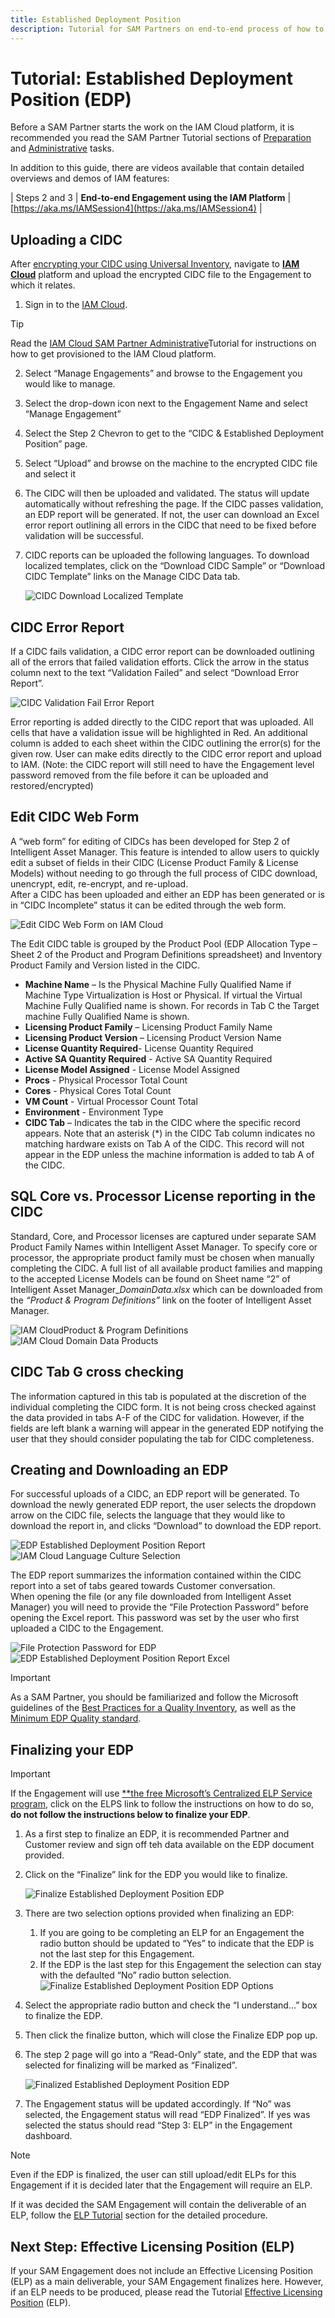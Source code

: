 ```yaml
---
title: Established Deployment Position
description: Tutorial for SAM Partners on end-to-end process of how to create a Established Deployment Position report using IAM Cloud. 
---
```

# Tutorial: Established Deployment Position (EDP)

Before a SAM Partner starts the work on the IAM Cloud platform, it is recommended you read the SAM Partner Tutorial sections of [Preparation](preparation.md) and [Administrative](SAM-Partner-admin.md) tasks.

In addition to this guide, there are videos available that contain detailed overviews and demos of IAM features:

| Steps 2 and 3  | **End-to-end Engagement using the IAM Platform** | [https://aka.ms/IAMSession4](https://aka.ms/IAMSession4) |

## Uploading a CIDC

After [encrypting your CIDC using Universal Inventory](../UI/inventory.md), navigate to [**IAM Cloud**](https://www.intelligentassetmanager.com/) platform and upload the encrypted CIDC file to the Engagement to which it relates.

1. Sign in to the [IAM Cloud](https://www.intelligentassetmanager.com/).
>[!TIP]
> Read the [IAM Cloud SAM Partner Administrative](SAM-Partner-admin.md)Tutorial for instructions on how to get provisioned to the IAM Cloud platform.

2. Select “Manage Engagements” and browse to the Engagement you would like to manage.
1. Select the drop-down icon next to the Engagement Name and select “Manage Engagement”
1. Select the Step 2 Chevron to get to the “CIDC & Established Deployment Position” page.

1. Select “Upload” and browse on the machine to the encrypted CIDC file and select it
1. The CIDC will then be uploaded and validated. The status will update automatically without refreshing the page. If the CIDC passes validation, an EDP report will be generated. If not, the user can download an Excel error report outlining all errors in the CIDC that need to be fixed before validation will be successful.
1. CIDC reports can be uploaded the following languages. To download localized templates, click on the “Download CIDC Sample” or “Download CIDC Template” links on the Manage CIDC Data tab.

    ![CIDC Download Localized Template](media/CIDC-Download-Localized-Template.jpg)

## CIDC Error Report

If a CIDC fails validation, a CIDC error report can be downloaded outlining all of the errors that failed validation efforts. Click the arrow in the status column next to the text “Validation Failed” and select “Download Error Report”.

![CIDC Validation Fail Error Report](media/CIDC-Validation-Fail-Error-Report.jpg)

Error reporting is added directly to the CIDC report that was uploaded. All cells that have a validation issue will be highlighted in Red. An additional column is added to each sheet within the CIDC outlining the error(s) for the given row. User can make edits directly to the CIDC error report and upload to IAM. (Note: the CIDC report will still need to have the Engagement level password removed from the file before it can be uploaded and restored/encrypted)

## Edit CIDC Web Form

A “web form” for editing of CIDCs has been developed for Step 2 of Intelligent Asset Manager. This feature is intended to allow users to quickly edit a subset of fields in their CIDC (License Product Family & License Models) without needing to go through the full process of CIDC download, unencrypt, edit, re-encrypt, and re-upload.  
After a CIDC has been uploaded and either an EDP has been generated or is in “CIDC Incomplete” status it can be edited through the web form.

![Edit CIDC Web Form on IAM Cloud](media/Edit-CIDC-Web-Form--.jpg)

The Edit CIDC table is grouped by the Product Pool (EDP Allocation Type – Sheet 2 of the Product and Program Definitions spreadsheet) and Inventory Product Family and Version listed in the CIDC.

- **Machine Name** – Is the Physical Machine Fully Qualified Name if Machine Type Virtualization is Host or Physical. If virtual the Virtual Machine Fully Qualified name is shown. For records in Tab C the Target machine Fully Qualified Name is shown.
- **Licensing Product Family** – Licensing Product Family Name
- **Licensing Product Version** – Licensing Product Version Name
- **License Quantity Required**- License Quantity Required
- **Active SA Quantity Required** - Active SA Quantity Required
- **License Model Assigned** - License Model Assigned
- **Procs** - Physical Processor Total Count
- **Cores** - Physical Cores Total Count
- **VM Count** - Virtual Processor Count Total
- **Environment** - Environment Type
- **CIDC Tab** – Indicates the tab in the CIDC where the specific record appears. Note that an asterisk (*) in the CIDC Tab column indicates no matching hardware exists on Tab A of the CIDC. This record will not appear in the EDP unless the machine information is added to tab A of the CIDC.

## SQL Core vs. Processor License reporting in the CIDC

Standard, Core, and Processor licenses are captured under separate SAM Product Family Names within Intelligent Asset Manager. To specify core or processor, the appropriate product family must be chosen when manually completing the CIDC. A full list of all available product families and mapping to the accepted License Models can be found on Sheet name “2” of Intelligent Asset Manager_*DomainData.xlsx* which can be downloaded from the *“Product & Program Definitions”* link on the footer of Intelligent Asset Manager.

![IAM CloudProduct & Program Definitions](media/Product-Program-Definitions.jpg)
![IAM Cloud Domain Data Products](media/IAM-Domain-Data-Screenshot.jpg)

## CIDC Tab G cross checking

The information captured in this tab is populated at the discretion of the individual completing the CIDC form. It is not being cross checked against the data provided in tabs A-F of the CIDC for validation. However, if the fields are left blank a warning will appear in the generated EDP notifying the user that they should consider populating the tab for CIDC completeness.

## Creating and Downloading an EDP

For successful uploads of a CIDC, an EDP report will be generated. To download the newly generated EDP report, the user selects the dropdown arrow on the CIDC file, selects the language that they would like to download the report in, and clicks “Download” to download the EDP report.

![EDP Established Deployment Position Report](media/EDP-Report-Screenshot.jpg)
![IAM Cloud Language Culture Selection](media/Language-Culture-Selection.jpg)

The EDP report summarizes the information contained within the CIDC report into a set of tabs geared towards Customer conversation.  
When opening the file (or any file downloaded from Intelligent Asset Manager) you will need to provide the “File Protection Password” before opening the Excel report. This password was set by the user who first uploaded a CIDC to the Engagement.

![File Protection Password for EDP](media/File-Protection-Password.jpg)
![EDP Established Deployment Position Report Excel](media/EDP-Report-Excel-screenshot.jpg)

>[!IMPORTANT]
>As a SAM Partner, you should be familiarized and follow the Microsoft guidelines of the [Best Practices for a Quality Inventory](../UI/quality.md), as well as the[ Minimum EDP Quality standard](../UI/quality.md).  

## Finalizing your EDP

>[!IMPORTANT]
> If the Engagement will use [**the free Microsoft’s Centralized ELP Service program](ELPS.md), click on the ELPS link to follow the instructions on how to do so, **do not follow the instructions below to finalize your EDP**.

1. As a first step to finalize an EDP, it is recommended Partner and Customer review and sign off teh data available on the EDP document provided.
1. Click on the “Finalize” link for the EDP you would like to finalize.

   ![Finalize Established Deployment Position EDP](media/Finalize-EDP-Screenshot.jpg)

1. There are two selection options provided when finalizing an EDP:
   1. If you are going to be completing an ELP for an Engagement the radio button should be updated to “Yes” to indicate that the EDP is not the last step for this Engagement.
   1. If the EDP is the last step for this Engagement the selection can stay with the defaulted “No” radio button selection.
      ![Finalize Established Deployment Position EDP Options](media/Finalize-EDP-Options.jpg)
1. Select the appropriate radio button and check the “I understand…” box to finalize the EDP.
1. Then click the finalize button, which will close the Finalize EDP pop up.
1. The step 2 page will go into a “Read-Only” state, and the EDP that was selected for finalizing will be marked as “Finalized”.

   ![Finalized Established Deployment Position EDP](media/Finalized-EDP-Screenshot.jpg)

1. The Engagement status will be updated accordingly. If “No” was selected, the Engagement status will read “EDP Finalized”. If yes was selected the status should read “Step 3: ELP” in the Engagement dashboard.

>[!NOTE]
> Even if the EDP is finalized, the user can still upload/edit ELPs for this Engagement if it is decided later that the Engagement will require an ELP.

If it was decided the SAM Engagement will contain the deliverable of an ELP, follow the [ELP Tutorial](ELP.md) section for the detailed procedure.

## Next Step: Effective Licensing Position (ELP)

If your SAM Engagement does not include an Effective Licensing Position (ELP) as a main deliverable, your SAM Engagement finalizes here. However, if an ELP needs to be produced, please read the Tutorial [Effective Licensing Position](ELP.md) (ELP).